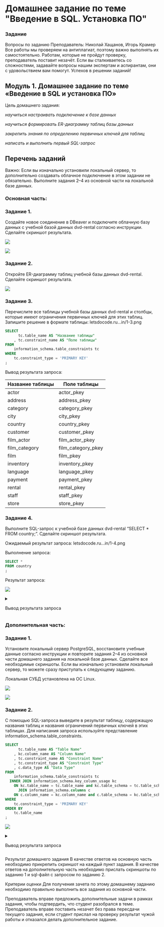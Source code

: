 # Домашнее задание по теме "Введение в SQL. Установка ПО"

### Задание

Вопросы по заданию
Преподаватель: Николай Хащанов, Игорь Крамер
Все работы мы проверяем на антиплагиат, поэтому важно выполнять их самостоятельно. Работам, которые не пройдут проверку, преподаватель поставит незачёт. Если вы сталкиваетесь со сложностями, задавайте вопросы нашим экспертам и аспирантам, они с удовольствием вам помогут. Успехов в решении заданий!

## Модуль 1. Домашнее задание по теме «Введение в SQL и установка ПО»

Цель домашнего задания:

_научиться настраивать подключение к базе данных_

_научиться формировать ER-диаграмму таблиц базы данных_

_закрепить знания по определению первичных ключей для таблиц_

_написать и выполнить первый SQL-запрос_

## Перечень заданий

Важно: Если вы изначально установили локальный сервер, то дополнительно создавать облачное подключение в этом задании не обязательно. Выполните задания 2–4 из основной части на локальной базе данных.

### Основная часть:

### Задание 1.
Создайте новое соединение в DBeaver и подключите облачную базу данных с учебной базой данных dvd-rental согласно инструкции. Сделайте скриншот результата.

![](./scrs/connect_to_cloud_db_pgsql.png)

![](./scrs/test_connection_to_cloud_db_pgsql.png)

### Задание 2.
Откройте ER-диаграмму таблиц учебной базы данных dvd-rental. Сделайте скриншот результата.

![](./scrs/ERD.png)

### Задание 3.
Перечислите все таблицы учебной базы данных dvd-rental и столбцы, которые имеют ограничения первичных ключей для этих таблиц. Запишите решение в формате таблицы: letsdocode.ru...in/1-3.png

```sql
SELECT
	  tc.table_name AS "Название таблицы"
	, tc.constraint_name AS "Поле таблицы"
FROM
	information_schema.table_constraints tc
WHERE
	tc.constraint_type = 'PRIMARY KEY'
;
```

Вывод результата запроса:

|Название таблицы|Поле таблицы|
|----------------|------------|
|actor|actor_pkey|
|address|address_pkey|
|category|category_pkey|
|city|city_pkey|
|country|country_pkey|
|customer|customer_pkey|
|film_actor|film_actor_pkey|
|film_category|film_category_pkey|
|film|film_pkey|
|inventory|inventory_pkey|
|language|language_pkey|
|payment|payment_pkey|
|rental|rental_pkey|
|staff|staff_pkey|
|store|store_pkey|



<!--

|No.|Название таблицы|Поле таблицы, которое является первичным ключом|
|---|---|---|
|1|payment|payment_id|
|2|rental|rental_id|
|3|customer|customer_id|
|4|store|store_id|
|5|staff|staff_id|
|5|address|address_id|
|7|city|city_id|
|8|country|country_id|
|9|inventory|inventory_id|
|10|actor|actor_id|
|11|film_actor|actor_id, film_id|
|12|film|film_id|
|13|language|language_id|
|14|category|category_id|
|15|film_category|film_id, category_id|

-->

### Задание 4.
Выполните SQL-запрос к учебной базе данных dvd-rental “SELECT * FROM country;”. Сделайте скриншот результата.

Ожидаемый результат запроса: letsdocode.ru...in/1-4.png


Выполнение запроса:

```sql
SELECT * 
FROM country
;
```

Результат запроса:

![](./scrs/sql_request_1.png)


<details>
  <summary>
  
  Вывод результата запроса

  </summary>

|country_id|country|last_update|
|----------|-------|-----------|
|1|Afghanistan|2006-02-15 04:44:00.000|
|2|Algeria|2006-02-15 04:44:00.000|
|3|American Samoa|2006-02-15 04:44:00.000|
|4|Angola|2006-02-15 04:44:00.000|
|5|Anguilla|2006-02-15 04:44:00.000|
|6|Argentina|2006-02-15 04:44:00.000|
|7|Armenia|2006-02-15 04:44:00.000|
|8|Australia|2006-02-15 04:44:00.000|
|9|Austria|2006-02-15 04:44:00.000|
|10|Azerbaijan|2006-02-15 04:44:00.000|
|11|Bahrain|2006-02-15 04:44:00.000|
|12|Bangladesh|2006-02-15 04:44:00.000|
|13|Belarus|2006-02-15 04:44:00.000|
|14|Bolivia|2006-02-15 04:44:00.000|
|15|Brazil|2006-02-15 04:44:00.000|
|16|Brunei|2006-02-15 04:44:00.000|
|17|Bulgaria|2006-02-15 04:44:00.000|
|18|Cambodia|2006-02-15 04:44:00.000|
|19|Cameroon|2006-02-15 04:44:00.000|
|20|Canada|2006-02-15 04:44:00.000|
|21|Chad|2006-02-15 04:44:00.000|
|22|Chile|2006-02-15 04:44:00.000|
|23|China|2006-02-15 04:44:00.000|
|24|Colombia|2006-02-15 04:44:00.000|
|25|Congo, The Democratic Republic of the|2006-02-15 04:44:00.000|
|26|Czech Republic|2006-02-15 04:44:00.000|
|27|Dominican Republic|2006-02-15 04:44:00.000|
|28|Ecuador|2006-02-15 04:44:00.000|
|29|Egypt|2006-02-15 04:44:00.000|
|30|Estonia|2006-02-15 04:44:00.000|
|31|Ethiopia|2006-02-15 04:44:00.000|
|32|Faroe Islands|2006-02-15 04:44:00.000|
|33|Finland|2006-02-15 04:44:00.000|
|34|France|2006-02-15 04:44:00.000|
|35|French Guiana|2006-02-15 04:44:00.000|
|36|French Polynesia|2006-02-15 04:44:00.000|
|37|Gambia|2006-02-15 04:44:00.000|
|38|Germany|2006-02-15 04:44:00.000|
|39|Greece|2006-02-15 04:44:00.000|
|40|Greenland|2006-02-15 04:44:00.000|
|41|Holy See (Vatican City State)|2006-02-15 04:44:00.000|
|42|Hong Kong|2006-02-15 04:44:00.000|
|43|Hungary|2006-02-15 04:44:00.000|
|44|India|2006-02-15 04:44:00.000|
|45|Indonesia|2006-02-15 04:44:00.000|
|46|Iran|2006-02-15 04:44:00.000|
|47|Iraq|2006-02-15 04:44:00.000|
|48|Israel|2006-02-15 04:44:00.000|
|49|Italy|2006-02-15 04:44:00.000|
|50|Japan|2006-02-15 04:44:00.000|
|51|Kazakstan|2006-02-15 04:44:00.000|
|52|Kenya|2006-02-15 04:44:00.000|
|53|Kuwait|2006-02-15 04:44:00.000|
|54|Latvia|2006-02-15 04:44:00.000|
|55|Liechtenstein|2006-02-15 04:44:00.000|
|56|Lithuania|2006-02-15 04:44:00.000|
|57|Madagascar|2006-02-15 04:44:00.000|
|58|Malawi|2006-02-15 04:44:00.000|
|59|Malaysia|2006-02-15 04:44:00.000|
|60|Mexico|2006-02-15 04:44:00.000|
|61|Moldova|2006-02-15 04:44:00.000|
|62|Morocco|2006-02-15 04:44:00.000|
|63|Mozambique|2006-02-15 04:44:00.000|
|64|Myanmar|2006-02-15 04:44:00.000|
|65|Nauru|2006-02-15 04:44:00.000|
|66|Nepal|2006-02-15 04:44:00.000|
|67|Netherlands|2006-02-15 04:44:00.000|
|68|New Zealand|2006-02-15 04:44:00.000|
|69|Nigeria|2006-02-15 04:44:00.000|
|70|North Korea|2006-02-15 04:44:00.000|
|71|Oman|2006-02-15 04:44:00.000|
|72|Pakistan|2006-02-15 04:44:00.000|
|73|Paraguay|2006-02-15 04:44:00.000|
|74|Peru|2006-02-15 04:44:00.000|
|75|Philippines|2006-02-15 04:44:00.000|
|76|Poland|2006-02-15 04:44:00.000|
|77|Puerto Rico|2006-02-15 04:44:00.000|
|78|Romania|2006-02-15 04:44:00.000|
|79|Runion|2006-02-15 04:44:00.000|
|80|Russian Federation|2006-02-15 04:44:00.000|
|81|Saint Vincent and the Grenadines|2006-02-15 04:44:00.000|
|82|Saudi Arabia|2006-02-15 04:44:00.000|
|83|Senegal|2006-02-15 04:44:00.000|
|84|Slovakia|2006-02-15 04:44:00.000|
|85|South Africa|2006-02-15 04:44:00.000|
|86|South Korea|2006-02-15 04:44:00.000|
|87|Spain|2006-02-15 04:44:00.000|
|88|Sri Lanka|2006-02-15 04:44:00.000|
|89|Sudan|2006-02-15 04:44:00.000|
|90|Sweden|2006-02-15 04:44:00.000|
|91|Switzerland|2006-02-15 04:44:00.000|
|92|Taiwan|2006-02-15 04:44:00.000|
|93|Tanzania|2006-02-15 04:44:00.000|
|94|Thailand|2006-02-15 04:44:00.000|
|95|Tonga|2006-02-15 04:44:00.000|
|96|Tunisia|2006-02-15 04:44:00.000|
|97|Turkey|2006-02-15 04:44:00.000|
|98|Turkmenistan|2006-02-15 04:44:00.000|
|99|Tuvalu|2006-02-15 04:44:00.000|
|100|Ukraine|2006-02-15 04:44:00.000|
|101|United Arab Emirates|2006-02-15 04:44:00.000|
|102|United Kingdom|2006-02-15 04:44:00.000|
|103|United States|2006-02-15 04:44:00.000|
|104|Venezuela|2006-02-15 04:44:00.000|
|105|Vietnam|2006-02-15 04:44:00.000|
|106|Virgin Islands, U.S.|2006-02-15 04:44:00.000|
|107|Yemen|2006-02-15 04:44:00.000|
|108|Yugoslavia|2006-02-15 04:44:00.000|
|109|Zambia|2006-02-15 04:44:00.000|

</details>

### Дополнительная часть:

### Задание 1.
Установите локальный сервер PostgreSQL, восстановите учебные данные согласно инструкции и повторите задания 2–4 из основной части домашнего задания на локальной базе данных. Сделайте все необходимые скриншоты. Если вы изначально установили локальный сервер, то можете сразу приступать к следующему заданию.

Локальная СУБД установлена на ОС Linux. 

![](./scrs/connect_to_local_db_pgsql.png)

![](./scrs/test_connection_to_local_db_pgsql.png)

### Задание 2.
С помощью SQL-запроса выведите в результат таблицу, содержащую названия таблиц и названия ограничений первичных ключей в этих таблицах. Для написания запроса используйте представление information_schema.table_constraints.

```sql
SELECT 
	  tc.table_name AS "Table Name" 
	, kc.column_name AS "Column Name"
	, tc.constraint_name AS "Constraint Name" 
	, tc.constraint_type AS "Constraint Type"
	, c.data_type AS "Data Type"
FROM 
	information_schema.table_constraints tc
  INNER JOIN information_schema.key_column_usage kc 
    ON kc.table_name = tc.table_name and kc.table_schema = tc.table_schema and kc.constraint_name = tc.constraint_name
      JOIN information_schema.columns c 
	ON c.column_name = kc.column_name and c.table_schema = kc.table_schema 
WHERE 
	tc.constraint_type = 'PRIMARY KEY'
ORDER BY 
	tc.table_name
;
```

![](./scrs/sql_request_2.png)


<details>
  <summary>

  Вывод результата запроса

  </summary>

|Table Name|Column Name|Constraint Name|Constraint Type|Data Type|
|----------|-----------|---------------|---------------|---------|
|actor|actor_id|actor_pkey|PRIMARY KEY|smallint|
|actor|actor_id|actor_pkey|PRIMARY KEY|integer|
|actor|actor_id|actor_pkey|PRIMARY KEY|integer|
|address|address_id|address_pkey|PRIMARY KEY|smallint|
|address|address_id|address_pkey|PRIMARY KEY|smallint|
|address|address_id|address_pkey|PRIMARY KEY|smallint|
|address|address_id|address_pkey|PRIMARY KEY|integer|
|category|category_id|category_pkey|PRIMARY KEY|integer|
|category|category_id|category_pkey|PRIMARY KEY|smallint|
|city|city_id|city_pkey|PRIMARY KEY|smallint|
|city|city_id|city_pkey|PRIMARY KEY|integer|
|country|country_id|country_pkey|PRIMARY KEY|smallint|
|country|country_id|country_pkey|PRIMARY KEY|integer|
|customer|customer_id|customer_pkey|PRIMARY KEY|integer|
|customer|customer_id|customer_pkey|PRIMARY KEY|smallint|
|customer|customer_id|customer_pkey|PRIMARY KEY|smallint|
|film|film_id|film_pkey|PRIMARY KEY|integer|
|film|film_id|film_pkey|PRIMARY KEY|smallint|
|film|film_id|film_pkey|PRIMARY KEY|smallint|
|film|film_id|film_pkey|PRIMARY KEY|smallint|
|film_actor|film_id|film_actor_pkey|PRIMARY KEY|smallint|
|film_actor|film_id|film_actor_pkey|PRIMARY KEY|smallint|
|film_actor|film_id|film_actor_pkey|PRIMARY KEY|smallint|
|film_actor|actor_id|film_actor_pkey|PRIMARY KEY|integer|
|film_actor|actor_id|film_actor_pkey|PRIMARY KEY|smallint|
|film_actor|actor_id|film_actor_pkey|PRIMARY KEY|integer|
|film_actor|film_id|film_actor_pkey|PRIMARY KEY|integer|
|film_category|category_id|film_category_pkey|PRIMARY KEY|smallint|
|film_category|film_id|film_category_pkey|PRIMARY KEY|integer|
|film_category|film_id|film_category_pkey|PRIMARY KEY|smallint|
|film_category|film_id|film_category_pkey|PRIMARY KEY|smallint|
|film_category|film_id|film_category_pkey|PRIMARY KEY|smallint|
|film_category|category_id|film_category_pkey|PRIMARY KEY|integer|
|inventory|inventory_id|inventory_pkey|PRIMARY KEY|integer|
|inventory|inventory_id|inventory_pkey|PRIMARY KEY|integer|
|language|language_id|language_pkey|PRIMARY KEY|smallint|
|language|language_id|language_pkey|PRIMARY KEY|integer|
|payment|payment_id|payment_pkey|PRIMARY KEY|integer|
|rental|rental_id|rental_pkey|PRIMARY KEY|integer|
|rental|rental_id|rental_pkey|PRIMARY KEY|integer|
|staff|staff_id|staff_pkey|PRIMARY KEY|smallint|
|staff|staff_id|staff_pkey|PRIMARY KEY|smallint|
|staff|staff_id|staff_pkey|PRIMARY KEY|integer|
|store|store_id|store_pkey|PRIMARY KEY|smallint|
|store|store_id|store_pkey|PRIMARY KEY|smallint|
|store|store_id|store_pkey|PRIMARY KEY|smallint|
|store|store_id|store_pkey|PRIMARY KEY|integer|

</details>


Результат домашнего задания
В качестве ответов на основную часть необходимо прикрепить скриншот на каждый пункт задания.
В качестве ответов на дополнительную часть необходимо прислать скриншоты по заданию 1 и sql-файл с запросом по заданию 2.

Критерии оценки
Для получения зачета по этому домашнему заданию необходимо правильно выполнить все задания из основной части.

Преподаватель вправе предложить дополнительные задачи в рамках задания, чтобы подтвердить, что студент разобрался в теме.
Преподаватель вправе поставить незачет без права пересдачи текущего задания, если студент прислал на проверку результат чужой работы и отказался делать дополнительное задание.
